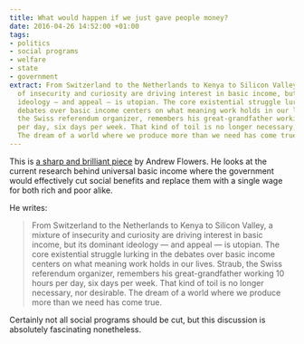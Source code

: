 ```yaml
---
title: What would happen if we just gave people money?
date: 2016-04-26 14:52:00 +01:00
tags:
- politics
- social programs
- welfare
- state
- government
extract: From Switzerland to the Netherlands to Kenya to Silicon Valley, a mixture
  of insecurity and curiosity are driving interest in basic income, but its dominant
  ideology — and appeal — is utopian. The core existential struggle lurking in the
  debates over basic income centers on what meaning work holds in our lives. Straub,
  the Swiss referendum organizer, remembers his great-grandfather working 10 hours
  per day, six days per week. That kind of toil is no longer necessary, nor desirable.
  The dream of a world where we produce more than we need has come true.
---
```


This is [a sharp and brilliant piece](http://fivethirtyeight.com/features/universal-basic-income/) by Andrew Flowers. He looks at the current research behind universal basic income where the government would effectively cut social benefits and replace them with a single wage for both rich and poor alike.

He writes: 

> From Switzerland to the Netherlands to Kenya to Silicon Valley, a mixture of insecurity and curiosity are driving interest in basic income, but its dominant ideology — and appeal — is utopian. The core existential struggle lurking in the debates over basic income centers on what meaning work holds in our lives. Straub, the Swiss referendum organizer, remembers his great-grandfather working 10 hours per day, six days per week. That kind of toil is no longer necessary, nor desirable. The dream of a world where we produce more than we need has come true.

Certainly not all social programs should be cut, but this discussion is absolutely fascinating nonetheless.